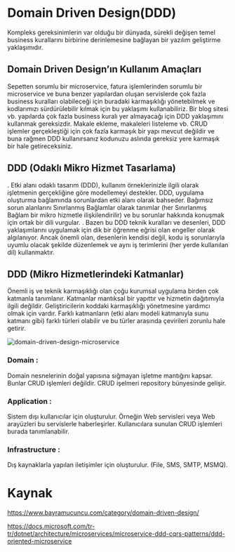 # Domain Driven Design(DDD)

 Kompleks gereksinimlerin var olduğu bir dünyada, sürekli değişen temel business kurallarını birbirine derinlemesine bağlayan bir yazılım geliştirme yaklaşımıdır.
## Domain Driven Design’ın Kullanım Amaçları
   Sepetten sorumlu bir microservice, fatura işlemlerinden sorumlu bir microservice ve buna benzer yapılardan oluşan servislerde çok fazla business kuralları olabileceği için buradaki karmaşıklığı yönetebilmek ve kodlarımızı sürdürülebilir kılmak için bu yaklaşımı kullanabiliriz.
 Bir blog sitesi vb. yapılarda çok fazla business kuralı yer almayacağı için DDD yaklaşımını kullanmak gereksizdir.
 Makale ekleme, makaleleri listeleme vb. CRUD işlemler gerçekleştiği için çok fazla karmaşık bir yapı mevcut değildir ve buna rağmen DDD kullanırsanız kodunuzu aslında gereksiz yere karmaşık bir hale getireceksiniz.
## DDD (Odaklı Mikro Hizmet Tasarlama)

 . Etki alanı odaklı tasarım (DDD), kullanım örneklerinizle ilgili olarak işletmenin gerçekliğine göre modellemeyi destekler.
 DDD, uygulama oluşturma bağlamında sorunlardan etki alanı olarak bahseder. Bağımsız sorun alanlarını Sınırlanmış Bağlamlar olarak tanımlar (her Sınırlanmış Bağlam bir mikro hizmetle ilişkilendirilir) 
 ve bu sorunlar hakkında konuşmak için ortak bir dili vurgular. 
 . Bazen bu DDD teknik kuralları ve desenleri, DDD yaklaşımlarını uygulamak için dik bir öğrenme eğrisi olan engeller olarak algılanıyor. Ancak önemli olan, desenlerin kendisi değil, 
 kodu iş sorunlarıyla uyumlu olacak şekilde düzenlemek ve aynı iş terimlerini (her yerde kullanılan dil) kullanmaktır.
 
 ## DDD (Mikro Hizmetlerindeki Katmanlar)
 
  Önemli iş ve teknik karmaşıklığı olan çoğu kurumsal uygulama birden çok katmanla tanımlanır. Katmanlar mantıksal bir yapıttır ve hizmetin dağıtımıyla ilgili değildir.
  Geliştiricilerin koddaki karmaşıklığı yönetmesine yardımcı olmak için vardır. 
  Farklı katmanların (etki alanı modeli katmanıyla sunu katmanı gibi) farklı türleri olabilir ve bu türler arasında çevirileri zorunlu hale getirir.
 
          
 ![domain-driven-design-microservice](https://user-images.githubusercontent.com/83179561/190402680-f2c334af-6470-42bc-96c4-ffec4b1141fc.png)
                   
### Domain : 
Domain nesnelerinin doğal yapısına sığmayan işletme mantığını kapsar. Bunlar CRUD işlemleri değildir. CRUD işelmeri repository bünyesinde gelişir.

### Application :
Sistem dışı kullanıcılar için oluşturulur. Örneğin Web servisleri veya Web arayüzleri bu servislerle haberleşirler.
Kullanıcılara sunulan CRUD işlemleri burada tanımlanabilir.

### Infrastructure : 
 Dış kaynaklarla yapılan iletişimler için oluşturulur. (File, SMS, SMTP, MSMQ).
# Kaynak
   https://www.bayramucuncu.com/category/domain-driven-design/
   
   https://docs.microsoft.com/tr-tr/dotnet/architecture/microservices/microservice-ddd-cqrs-patterns/ddd-oriented-microservice
